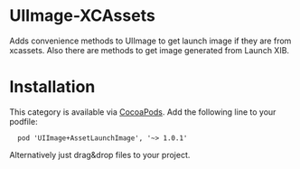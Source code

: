 UIImage-XCAssets
================

Adds convenience methods to UIImage to get launch image if they are from xcassets. Also there are methods to get image generated from Launch XIB.

Installation
================

This category is available via [CocoaPods](http://cocoapods.org/). Add the following line to your podfile:

      pod 'UIImage+AssetLaunchImage', '~> 1.0.1'
      
Alternatively just drag&drop files to your project.
